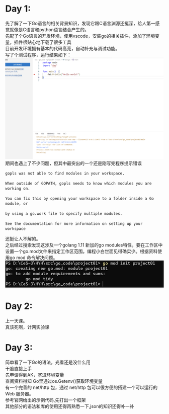 # Day 1:
先了解了一下Go语言的相关背景知识，发现它跟C语言渊源还挺深，给人第一感觉就像是C语言和python语言结合产生的。  
先配了个Go语言的开发环境，使用vscode，安装go的相关插件，添加了环境变量，插件很贴心地下载了很多工具  
目前开发环境拥有基本的代码高亮，自动补充与调试功能。  
写了个测试程序，运行结果如下：
![Alt text](image.png)  
期间也遇上了不少问题，但其中最突出的一个还是刚写完程序提示错误  
    
    gopls was not able to find modules in your workspace.

    When outside of GOPATH, gopls needs to know which modules you are working on.

    You can fix this by opening your workspace to a folder inside a Go module, or

    by using a go.work file to specify multiple modules.

    See the documentation for more information on setting up your workspace
还挺让人不解的。  
之后经过搜索发现这涉及一个golang 1.11 新加的go modules特性，要在工作区中设置一个go.mod文件来指定工作区范围。编程小白世面见得确实少。根据资料使用go mod 命令解决问题。  
![Alt text](image-1.png)  

# Day 2:
上一天课。  
真该死啊，计网实验课  

# Day 3:
简单看了一下Go的语法，光看还是没什么用    
干脆直接上手  
先申请得到AK，塞进环境变量  
查阅资料得知 Go里通过os.Getenv()获取环境变量  
有一个完善的 net/http 包，通过 net/http 包可以很方便的搭建一个可以运行的 Web 服务器。  
参考官网给出的示例代码,先打出一个框架  
其他部分的语法和库的使用还得再熟悉一下,json的知识还得补一补